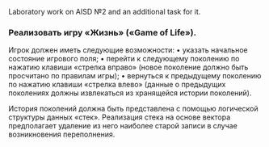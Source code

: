 Laboratory work on AISD №2 and an additional task for it.

### Реализовать игру «Жизнь» («Game of Life»).

Игрок должен иметь следующие возможности:
	• указать начальное состояние игрового поля;
	• перейти к следующему поколению по нажатию клавиши «стрелка вправо» (новое поколение
	должно быть просчитано по правилам игры);
	• вернуться к предыдущему поколению по нажатию клавиши «стрелка влево» (данные о 	предыдущих поколениях должны извлекаться из хранящейся истории поколений).

История поколений должна быть представлена с помощью логической структуры данных «стек».
Реализация стека на основе вектора предполагает удаление из него наиболее старой записи в
случае возникновения переполнения.
